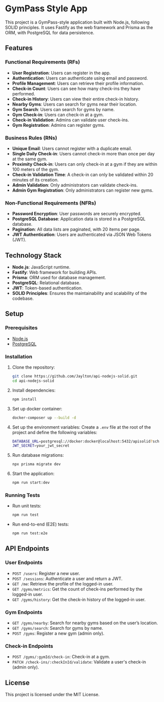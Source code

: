 # GymPass Style App

This project is a GymPass-style application built with Node.js, following SOLID principles. It uses Fastify as the web framework and Prisma as the ORM, with PostgreSQL for data persistence.

## Features

### Functional Requirements (RFs)
- **User Registration**: Users can register in the app.
- **Authentication**: Users can authenticate using email and password.
- **Profile Management**: Users can retrieve their profile information.
- **Check-in Count**: Users can see how many check-ins they have performed.
- **Check-in History**: Users can view their entire check-in history.
- **Nearby Gyms**: Users can search for gyms near their location.
- **Gym Search**: Users can search for gyms by name.
- **Gym Check-in**: Users can check-in at a gym.
- **Check-in Validation**: Admins can validate user check-ins.
- **Gym Registration**: Admins can register gyms.

### Business Rules (RNs)
- **Unique Email**: Users cannot register with a duplicate email.
- **Single Daily Check-in**: Users cannot check-in more than once per day at the same gym.
- **Proximity Check-in**: Users can only check-in at a gym if they are within 100 meters of the gym.
- **Check-in Validation Time**: A check-in can only be validated within 20 minutes of its creation.
- **Admin Validation**: Only administrators can validate check-ins.
- **Admin Gym Registration**: Only administrators can register new gyms.

### Non-Functional Requirements (NFRs)
- **Password Encryption**: User passwords are securely encrypted.
- **PostgreSQL Database**: Application data is stored in a PostgreSQL database.
- **Pagination**: All data lists are paginated, with 20 items per page.
- **JWT Authentication**: Users are authenticated via JSON Web Tokens (JWT).

## Technology Stack

- **Node.js**: JavaScript runtime.
- **Fastify**: Web framework for building APIs.
- **Prisma**: ORM used for database management.
- **PostgreSQL**: Relational database.
- **JWT**: Token-based authentication.
- **SOLID Principles**: Ensures the maintainability and scalability of the codebase.
  
## Setup

### Prerequisites
- [Node.js](https://nodejs.org/)
- [PostgreSQL](https://www.postgresql.org/)

### Installation

1. Clone the repository:
    ```bash
    git clone https://github.com/Jaylton/api-nodejs-solid.git
    cd api-nodejs-solid
    ```

2. Install dependencies:
    ```bash
    npm install
    ```
    
3. Set up docker container:
    ```bash
    docker-composer up --build -d
    ```

4. Set up the environment variables:
    Create a `.env` file at the root of the project and define the following variables:
    ```bash
    DATABASE_URL=postgresql://docker:docker@localhost:5432/apisolid?schema=public
    JWT_SECRET=your_jwt_secret
    ```

5. Run database migrations:
    ```bash
    npx prisma migrate dev
    ```

6. Start the application:
    ```bash
    npm run start:dev
    ```

### Running Tests

- Run unit tests:
    ```bash
    npm run test
    ```

- Run end-to-end (E2E) tests:
    ```bash
    npm run test:e2e
    ```

## API Endpoints

### User Endpoints
- `POST /users`: Register a new user.
- `POST /sessions`: Authenticate a user and return a JWT.
- `GET /me`: Retrieve the profile of the logged-in user.
- `GET /gyms/metrics`: Get the count of check-ins performed by the logged-in user.
- `GET /gyms/history`: Get the check-in history of the logged-in user.

### Gym Endpoints
- `GET /gyms/nearby`: Search for nearby gyms based on the user’s location.
- `GET /gyms/search`: Search for gyms by name.
- `POST /gyms`: Register a new gym (admin only).

### Check-in Endpoints
- `POST /gyms/:gymId/check-in`: Check-in at a gym.
- `PATCH /check-ins/:checkInId/validate`: Validate a user's check-in (admin only).

## License

This project is licensed under the MIT License.
